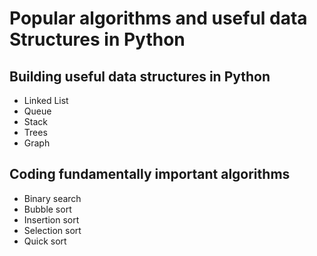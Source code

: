# Popular algorithms and useful data Structures in Python

## Building useful data structures in Python
* Linked List
* Queue
* Stack
* Trees
* Graph

## Coding fundamentally important algorithms
* Binary search
* Bubble sort
* Insertion sort
* Selection sort
* Quick sort
